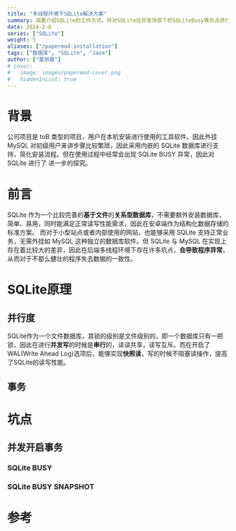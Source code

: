 ```yaml
---
title: "多线程环境下SQLite解决方案"
summary: 简要介绍SQLite的工作方式，并对SQLite在并发场景下的SQLiteBusy等坑点进行解决
date: 2024-2-8
series: ["SQLite"]
weight: 5
aliases: ["/papermod-installation"]
tags: ["数据库", "SQLite", "Java"]
author: ["夏旭晨"]
# cover:
#   image: images/papermod-cover.png
#   hiddenInList: true
---
```


# 背景

公司项目是 toB 类型的项目，用户在本机安装进行使用的工具软件。因此外挂 MySQL 对初级用户来讲步骤比较繁琐，因此采用内嵌的 SQLite 数据库进行支持，简化安装流程。但在使用过程中经常会出现 SQLite BUSY 异常，因此对 SQLite 进行了
进一步的探究。

# 前言

SQLite 作为一个比较完善的**基于文件**的**关系型数据库**，不需要额外安装数据库，简单、易用，同时能满足正常读写性能需求，因此在安卓端作为结构化数据存储的标准方案。 而对于小型站点或者内部使用的网站，也能够采用 SQLite 支持正常业务，无需外挂如 MySQL 这种独立的数据库软件。但 SQLite 与 MySQL 在实现上存在着比较大的差异，因此在后端多线程环境下存在许多坑点，**会导致程序异常**，从而对于不那么健壮的程序失去数据的一致性。

# SQLite原理
## 并行度
SQLite作为一个文件数据库，其锁的级别是文件级别的，即一个数据库只有一把锁，因此在进行**并发写**的时候是**串行**的，读读共享，读写互斥。而在开启了WAL(Write Ahead Log)选项后，能够实现**快照读**，写的时候不阻塞读操作，提高了SQLite的读写性能。
## 事务
# 坑点
## 并发开启事务
### SQLite BUSY
### SQLite BUSY SNAPSHOT

# 参考
